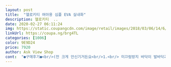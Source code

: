 ```yaml
---
layout: post 
title:  "헬로키티 여아용 심플 EVA 실내화" 
description: 헬로키티  ..
date: 2020-02-27 06:11:24 
img: https://static.coupangcdn.com/image/retail/images/2018/03/06/14/6/48c2bb21-f53f-4857-8a77-073cdff1d957.jpg 
linkUrl: https://coupa.ng/brg4TL 
categories: [1006] 
color: 9E9D24 
price: 7920 
author: Ask View Shop 
cont:  "●구매후기●<br/>(전 크게 안신기거든요<br/>1.<br/> 미끄럼방지 바닥이 발바닥과 발뒤꿈지부분 두부분으로 되어있어서<br/>190 신겨보니 사이즈는 딱이였습니다<br/>1학년 신학기 실내화용으로 구매했으며~ 딱 맘에듬.<br/><br/>2.<br/>발폭이 적당해요.<br/>너무헐겁지않을것같아 안정감있어보임<br/>3.<br/>디자인도 귀욤귀욤<br/>걸을때 뒷꿈치가 들려요<br/>공간이 있으니 걸을때 뒷꿈치 부분이 들리더라구요<br/>그래도 들리긴 할 것 같아요<br/>대형 마트는 12900원이고 쿠팡은 8천원대 이네요<br/>마감이 썩 매끄럽진 않지만 이정도면<br/>마침 대형마트 갈일 있어서 갔는데 똑같은게 있지 뭡니까<br/>맘에듬<br/>미끄러짐 걱정줄을 것 같음.<br/> 쿠션감도있을것같이 도톰함<br/>미끄럼방지가 필요할 것 같아서<br/>밑창 부분도 얇지않고 어느정도 두께 있어서<br/>바닥이 대리석이라 미끄러울 수 있기 때문에<br/>발바닥은 안아플 것 같아요<br/>사이즈 감이 안와 어떻게 고를까 하다가<br/>사진 보시면 발등 부분 공간 남는거 보이시죠?<br/>생각보다 사이즈가 너무 컷어요.<br/><br/>손가락으로 꾹 눌러보니 앞에 여유 있더라구요<br/>실내화 바닥에 미끄럼 방지 기능이 있어 아주 좋아요<br/>아무래도 초등학교 가면<br/>아이가 조금이라도 크면 불편하다고 해서 정사이즈 신겨요)<br/>안되어 있더라구요<br/>양말신으면 좀 들 그렇겠지만<br/>예비초등학생 준비물로 준비하고 있는데 좋습니다<br/>이가격에 나쁘진 않은것 같고<br/>일단 190이랑 200 담아놓고 고민을 했는데<br/>정사이즈 아닌경우 작거나 아주 크거나 복불복이라... <br/><br/>조금 더 저렴한건 밑에 부분에 미끄럼방지 처리가<br/>평소 190신기는 아이입니다<br/>하지만 발은 계속 크니까 뒀다가 신기면 될것같아요.<br/><br/>허나 발 볼이 없으면 뭔가 헐겁거나<br/>" 
---
```

